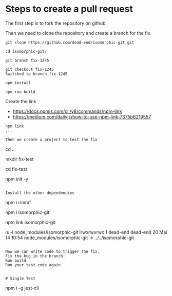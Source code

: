 # Steps to create a pull request

The first step is to fork the repository on github.

Then we need to clone the repository and create a branch for the fix.
```
git clone https://github.com/dead-end/isomorphic-git.git

cd isomorphic-git/

git branch fix-1245

git checkout fix-1245
Switched to branch fix-1245

npm install

npm run build
```

Create the link 
- https://docs.npmjs.com/cli/v8/commands/npm-link
- https://medium.com/dailyjs/how-to-use-npm-link-7375b6219557
```
npm link
...

Then we create a project to test the fix

```
cd ..

mkdir fix-test

cd fix-test

npm init -y
```

Install the other dependencies
```
npm i rimraf

npm i isomorphic-git

npm link isomorphic-git

ls -l node_modules/isomorphic-git
lrwxrwxrwx 1 dead-end dead-end 20 Mai 14 10:54 node_modules/isomorphic-git -> ../../isomorphic-git
```

Now we can write code to trigger the fix.
Fix the bug in the branch.
Run build
Run your test code again


# Single Test
```
npm i -g jest-cli
```
